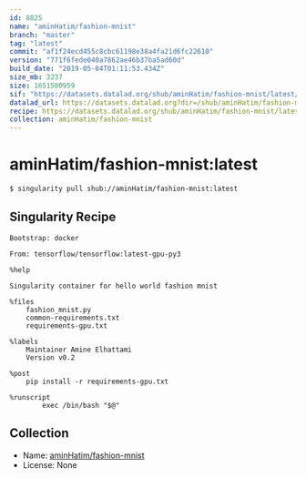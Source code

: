 ```yaml
---
id: 8825
name: "aminHatim/fashion-mnist"
branch: "master"
tag: "latest"
commit: "af1f24ecd455c8cbc61198e38a4fa21d6fc22610"
version: "771f6fede040a7862ae46b37ba5ad60d"
build_date: "2019-05-04T01:11:53.434Z"
size_mb: 3237
size: 1651580959
sif: "https://datasets.datalad.org/shub/aminHatim/fashion-mnist/latest/2019-05-04-af1f24ec-771f6fed/771f6fede040a7862ae46b37ba5ad60d.simg"
datalad_url: https://datasets.datalad.org?dir=/shub/aminHatim/fashion-mnist/latest/2019-05-04-af1f24ec-771f6fed/
recipe: https://datasets.datalad.org/shub/aminHatim/fashion-mnist/latest/2019-05-04-af1f24ec-771f6fed/Singularity
collection: aminHatim/fashion-mnist
---
```


# aminHatim/fashion-mnist:latest

```bash
$ singularity pull shub://aminHatim/fashion-mnist:latest
```

## Singularity Recipe

```singularity
Bootstrap: docker

From: tensorflow/tensorflow:latest-gpu-py3

%help

Singularity container for hello world fashion mnist

%files
	fashion_mnist.py
	common-requirements.txt
	requirements-gpu.txt

%labels
	Maintainer Amine Elhattami
	Version v0.2

%post
	pip install -r requirements-gpu.txt

%runscript
        exec /bin/bash "$@"
```

## Collection

 - Name: [aminHatim/fashion-mnist](https://github.com/aminHatim/fashion-mnist)
 - License: None

